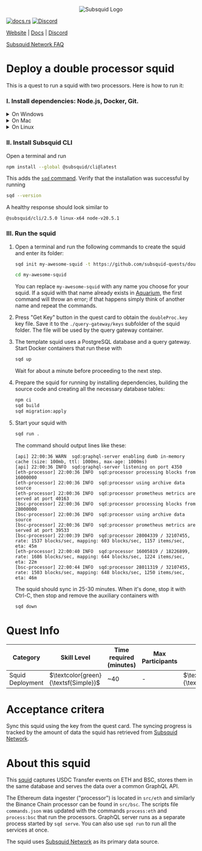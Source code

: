<p align="center">
<picture>
    <source srcset="https://uploads-ssl.webflow.com/63b5a9958fccedcf67d716ac/64662df3a5a568fd99e3600c_Squid_Pose_1_White-transparent-slim%201.png" media="(prefers-color-scheme: dark)">
    <img src="https://uploads-ssl.webflow.com/63b5a9958fccedcf67d716ac/64662df3a5a568fd99e3600c_Squid_Pose_1_White-transparent-slim%201.png" alt="Subsquid Logo">
</picture>
</p>

[![docs.rs](https://docs.rs/leptos/badge.svg)](https://docs.subsquid.io/)
[![Discord](https://img.shields.io/discord/1031524867910148188?color=%237289DA&label=discord)](https://discord.gg/subsquid)

[Website](https://subsquid.io) | [Docs](https://docs.subsquid.io/) | [Discord](https://discord.gg/subsquid)

[Subsquid Network FAQ](https://docs.subsquid.io/subsquid-network/)

# Deploy a double processor squid

This is a quest to run a squid with two processors. Here is how to run it:

### I. Install dependencies: Node.js, Docker, Git.

<details>
<summary>On Windows</summary>

1. Enable [Hyper-V](https://learn.microsoft.com/en-us/virtualization/hyper-v-on-windows/quick-start/enable-hyper-v).
2. Install [Docker for Windows](https://docs.docker.com/desktop/install/windows-install/).
3. Install NodeJS LTS using the [official installer](https://nodejs.org/en/download).
4. Install [Git for Windows](https://git-scm.com/download/win).

In all installs it is OK to leave all the options at their default values. You will need a terminal to complete this tutorial - [WSL](https://learn.microsoft.com/en-us/windows/wsl/install) bash is the preferred option.

</details>
<details>
<summary>On Mac</summary>

1. Install [Docker for Mac](https://docs.docker.com/desktop/install/mac-install/).
2. Install Git using the [installer](https://sourceforge.net/projects/git-osx-installer/) or by [other means](https://git-scm.com/download/mac).
3. Install NodeJS LTS using the [official installer](https://nodejs.org/en/download).

We recommend configuring NodeJS to install global packages to a folder owned by an unprivileged account. Create the folder by running
```bash
mkdir ~/global-node-packages
```
then configure NodeJS to use it
```bash
npm config set prefix ~/global-node-packages
```
Make sure that the folder `~/global-node-packages/bin` is in `PATH`. That allows running globally installed NodeJS executables from any terminal. Here is a one-liner that detects your shell and takes care of setting `PATH`:
```
CURSHELL=`ps -hp $$ | awk '{print $5}'`; case `basename $CURSHELL` in 'bash') DEST="$HOME/.bash_profile";; 'zsh') DEST="$HOME/.zshenv";; esac; echo 'export PATH="${HOME}/global-node-packages/bin:$PATH"' >> "$DEST"
```
Alternatively you can add the following line to `~/.zshenv` (if you are using zsh) or `~/.bash_profile` (if you are using bash) manually:
```
export PATH="${HOME}/global-node-packages/bin:$PATH"
```

Re-open the terminal to apply the changes.

</details>
<details>
<summary>On Linux</summary>

Install NodeJS (v16 or newer), Git and Docker using your distro's package manager.

We recommend configuring NodeJS to install global packages to a folder owned by an unprivileged account. Create the folder by running
```bash
mkdir ~/global-node-packages
```
then configure NodeJS to use it
```bash
npm config set prefix ~/global-node-packages
```
Make sure that any executables globally installed by NodeJS are in `PATH`. That allows running them from any terminal. Open the `~/.bashrc` file in a text editor and add the following line at the end:
```
export PATH="${HOME}/global-node-packages/bin:$PATH"
```
Re-open the terminal to apply the changes.

</details>

### II. Install Subsquid CLI

Open a terminal and run
```bash
npm install --global @subsquid/cli@latest
```
This adds the [`sqd` command](/squid-cli). Verify that the installation was successful by running
```bash
sqd --version
```
A healthy response should look similar to
```
@subsquid/cli/2.5.0 linux-x64 node-v20.5.1
```

### III. Run the squid

1. Open a terminal and run the following commands to create the squid and enter its folder:
   ```bash
   sqd init my-awesome-squid -t https://github.com/subsquid-quests/double-chain-squid
   ```
   ```bash
   cd my-awesome-squid
   ```
   You can replace `my-awesome-squid` with any name you choose for your squid. If a squid with that name already exists in [Aquarium](https://docs.subsquid.io/deploy-squid/), the first command will throw an error; if that happens simply think of another name and repeat the commands.

2. Press "Get Key" button in the quest card to obtain the `doubleProc.key` key file. Save it to the `./query-gateway/keys` subfolder of the squid folder. The file will be used by the query gateway container.

3. The template squid uses a PostgreSQL database and a query gateway. Start Docker containers that run these with
   ```bash
   sqd up
   ```
   Wait for about a minute before proceeding to the next step.

4. Prepare the squid for running by installing dependencies, building the source code and creating all the necessary database tables:
   ```bash
   npm ci
   sqd build
   sqd migration:apply
   ```
5. Start your squid with
   ```bash
   sqd run .
   ```
   The command should output lines like these:
   ```
   [api] 22:00:36 WARN  sqd:graphql-server enabling dumb in-memory cache (size: 100mb, ttl: 1000ms, max-age: 1000ms)
   [api] 22:00:36 INFO  sqd:graphql-server listening on port 4350
   [eth-processor] 22:00:36 INFO  sqd:processor processing blocks from 16000000
   [eth-processor] 22:00:36 INFO  sqd:processor using archive data source
   [eth-processor] 22:00:36 INFO  sqd:processor prometheus metrics are served at port 40163
   [bsc-processor] 22:00:36 INFO  sqd:processor processing blocks from 28000000
   [bsc-processor] 22:00:36 INFO  sqd:processor using archive data source
   [bsc-processor] 22:00:36 INFO  sqd:processor prometheus metrics are served at port 39533
   [bsc-processor] 22:00:39 INFO  sqd:processor 28004339 / 32107455, rate: 1537 blocks/sec, mapping: 603 blocks/sec, 1157 items/sec, eta: 45m
   [eth-processor] 22:00:40 INFO  sqd:processor 16005819 / 18226899, rate: 1686 blocks/sec, mapping: 644 blocks/sec, 1224 items/sec, eta: 22m
   [bsc-processor] 22:00:44 INFO  sqd:processor 28011319 / 32107455, rate: 1503 blocks/sec, mapping: 648 blocks/sec, 1250 items/sec, eta: 46m
   ```
   The squid should sync in 25-30 minutes. When it's done, stop it with Ctrl-C, then stop and remove the auxiliary containers with
   ```bash
   sqd down
   ```

# Quest Info

| Category         | Skill Level                          | Time required (minutes) | Max Participants | Reward                              | Status |
| ---------------- | ------------------------------------ | ----------------------- | ---------------- | ----------------------------------- | ------ |
| Squid Deployment | $\textcolor{green}{\textsf{Simple}}$ | ~40                     | -                | $\textcolor{red}{\textsf{750tSQD}}$ | open   |

# Acceptance critera

Sync this squid using the key from the quest card. The syncing progress is tracked by the amount of data the squid has retrieved from [Subsquid Network](https://docs.subsquid.io/subsquid-network).

# About this squid

This [squid](https://docs.subsquid.io/) captures USDC Transfer events on ETH and BSC, stores them in the same database and serves the data over a common GraphQL API.

The Ethereum data ingester ("processor") is located in `src/eth` and similarly the Binance Chain processor can be found in `src/bsc`. The scripts file `commands.json` was updated with the commands `process:eth` and `process:bsc` that run the processors. GraphQL server runs as a separate process started by `sqd serve`. You can also use `sqd run` to run all the services at once.

The squid uses [Subsquid Network](https://docs.subsquid.io/subsquid-network) as its primary data source.
